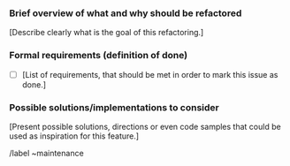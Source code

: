 ### Brief overview of what and why should be refactored
[Describe clearly what is the goal of this refactoring.]

### Formal requirements (definition of done)

- [ ] [List of requirements, that should be met in order to mark this issue as done.]

### Possible solutions/implementations to consider
[Present possible solutions, directions or even code samples that could be used as inspiration for this feature.]

/label ~maintenance
